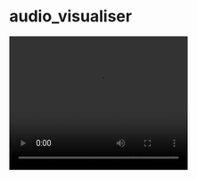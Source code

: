 # audio_visualiser

<video width="320" height="240" controls>
  <source src="Sound Visualiser.mp4" type="video/mp4">
</video> 
